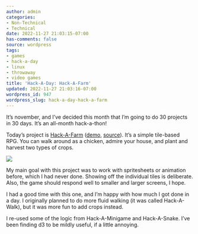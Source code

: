 ```yaml
---
author: admin
categories:
- Non-Technical
- Technical
date: 2022-11-27 21:03:15-07:00
has-comments: false
source: wordpress
tags:
- games
- hack-a-day
- linux
- throwaway
- video games
title: 'Hack-A-Day: Hack-A-Farm'
updated: 2022-11-27 21:03:16-07:00
wordpress_id: 947
wordpress_slug: hack-a-day-hack-a-farm
---
```

It’s november, and I’ve decided this month that I’m going to do 30 projects in 30 days. It’s an all-month hack-a-thon!

Today’s project is [Hack-A-Farm](https://tilde.za3k.com/hackaday/farm/) ([demo](https://tilde.za3k.com/hackaday/farm/), [source](https://github.com/za3k/day27_farm)). It’s a simple tile-based RPG. You can walk around as a chicken, admire your house, and plant and harvest two types of crops.

[![](/wp-content/uploads/2022/11/screenshot-25.png)](https://tilde.za3k.com/hackaday/farm/)

My main goal with this project was to work with spritesheets or animation before, which I had never done. Showing off the individual tiles is deliberate. Also, the game should respond well to smaller and larger screens, I hope.

I had a good time with this one, and I’m happy with how much I got done in a day. I originally planned to do more fluid walking (it was called Hack-A-Walk), but it was more fun to add crops instead.

I re-used some of the logic from Hack-A-Minigame and Hack-A-Snake. I’ve been finding d3 to be mildly useful, if a little annoying.
